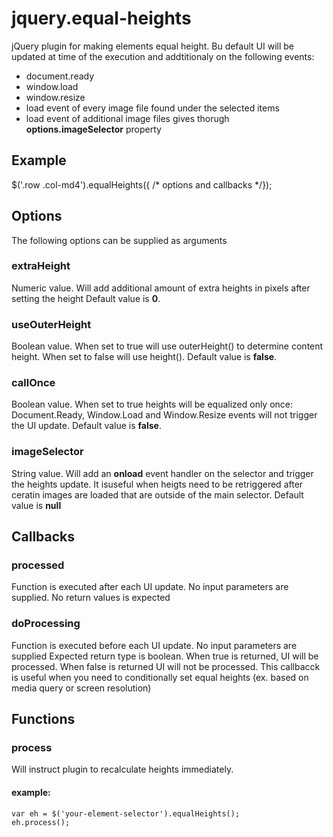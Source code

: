 # jquery.equal-heights
jQuery plugin for making elements equal height. Bu default UI will be updated at time of the execution and addtitionaly on the following events:
* document.ready
* window.load
* window.resize
* load event of every image file found under the selected items
* load event of additional image files gives thorugh **options.imageSelector** property

## Example
$('.row .col-md4').equalHeights({ /* options and callbacks */});

## Options
The following options can be supplied as arguments

### extraHeight
Numeric value.
Will add additional amount of extra heights in pixels after setting the height
Default value is **0**.

### useOuterHeight
Boolean value.
When set to true will use outerHeight() to determine content height. When set to false will use height().
Default value is **false**.

### callOnce
Boolean value.
When set to true heights will be equalized only once: Document.Ready, Window.Load and Window.Resize events will not trigger the UI update.
Default value is **false**.

### imageSelector
String value.
Will add an **onload** event handler on the selector and trigger the heights update. It isuseful when heigts need to be retriggered after ceratin images are loaded that are outside of the main selector.
Default value is **null**

## Callbacks
### processed
Function is executed after each UI update.
No input parameters are supplied.
No return values is expected

### doProcessing
Function is executed before each UI update.
No input parameters are supplied
Expected return type is boolean. When true is returned, UI will be processed. When false is returned UI will not be processed. This callbacck is useful when you need to conditionally set equal heights (ex. based on media query or screen resolution)


## Functions
### process
Will instruct plugin to recalculate heights immediately.
#### example:
```
var eh = $('your-element-selector').equalHeights();
eh.process();
```
